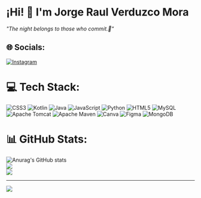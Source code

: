 # ¡Hi! 👋  I'm Jorge Raul Verduzco Mora

*"The night belongs
to those
who commit.🦇"*

## 🌐 Socials:
[![Instagram](https://img.shields.io/badge/Instagram-%23E4405F.svg?logo=Instagram&logoColor=white)](https://instagram.com/jorgendo43) 

# 💻 Tech Stack:
![CSS3](https://img.shields.io/badge/css3-%231572B6.svg?style=for-the-badge&logo=css3&logoColor=white) ![Kotlin](https://img.shields.io/badge/kotlin-%237F52FF.svg?style=for-the-badge&logo=kotlin&logoColor=white) ![Java](https://img.shields.io/badge/java-%23ED8B00.svg?style=for-the-badge&logo=openjdk&logoColor=white) ![JavaScript](https://img.shields.io/badge/javascript-%23323330.svg?style=for-the-badge&logo=javascript&logoColor=%23F7DF1E) ![Python](https://img.shields.io/badge/python-3670A0?style=for-the-badge&logo=python&logoColor=ffdd54)  ![HTML5](https://img.shields.io/badge/html5-%23E34F26.svg?style=for-the-badge&logo=html5&logoColor=white) ![MySQL](https://img.shields.io/badge/mysql-4479A1.svg?style=for-the-badge&logo=mysql&logoColor=white) ![Apache Tomcat](https://img.shields.io/badge/apache%20tomcat-%23F8DC75.svg?style=for-the-badge&logo=apache-tomcat&logoColor=black) ![Apache Maven](https://img.shields.io/badge/Apache%20Maven-C71A36?style=for-the-badge&logo=Apache%20Maven&logoColor=white) ![Canva](https://img.shields.io/badge/Canva-%2300C4CC.svg?style=for-the-badge&logo=Canva&logoColor=white) ![Figma](https://img.shields.io/badge/figma-%23F24E1E.svg?style=for-the-badge&logo=figma&logoColor=white) ![MongoDB](https://img.shields.io/badge/MongoDB-%234ea94b.svg?style=for-the-badge&logo=mongodb&logoColor=white)
# 📊 GitHub Stats:
![Anurag's GitHub stats](https://github-readme-stats.vercel.app/api?username=jorgeRaulVerduzco&show_icons=true&theme=radical)
<br/>
![](https://github-readme-streak-stats.herokuapp.com/?user=jorgeRaulVerduzco&theme=dark&hide_border=false)<br/>
![](https://github-readme-stats.vercel.app/api/top-langs/?username=jorgeRaulVerduzco&theme=dark&hide_border=false&include_all_commits=true&count_private=true&layout=compact)

---
[![](https://visitcount.itsvg.in/api?id=jorgeRaulVerduzco&icon=0&color=0)](https://visitcount.itsvg.in)

<!-- Proudly created with GPRM ( https://gprm.itsvg.in ) -->
